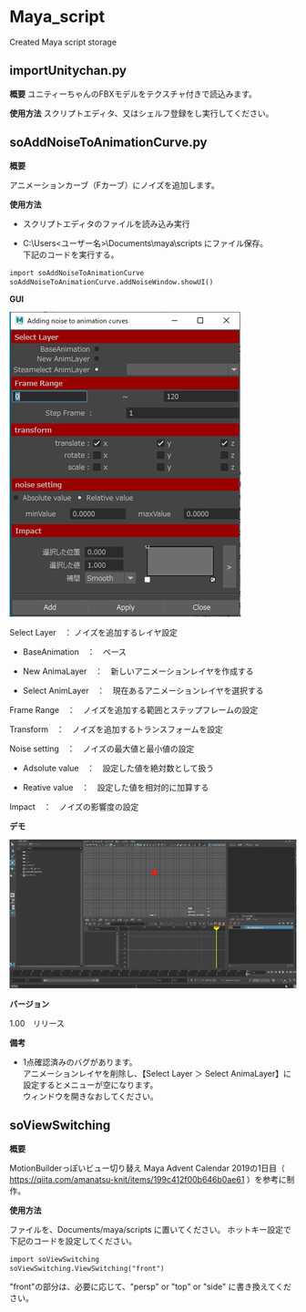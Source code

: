 # Maya_script
Created Maya script storage

## importUnitychan.py

**概要**
ユニティーちゃんのFBXモデルをテクスチャ付きで読込みます。

**使用方法**
スクリプトエディタ、又はシェルフ登録をし実行してください。



## soAddNoiseToAnimationCurve.py

**概要**

アニメーションカーブ（Fカーブ）にノイズを追加します。

**使用方法**


- スクリプトエディタのファイルを読み込み実行

- C:\Users\<ユーザー名>\Documents\maya\scripts にファイル保存。<br>下記のコードを実行する。<br>
```
import soAddNoiseToAnimationCurve
soAddNoiseToAnimationCurve.addNoiseWindow.showUI()
```

**GUI**

![demo](https://github.com/4jigenshiteiC/Maya_script/blob/item/gui.PNG)

Select Layer　： ノイズを追加するレイヤ設定

- BaseAnimation　：　ペース

- New AnimaLayer　：　新しいアニメーションレイヤを作成する

- Select AnimLayer　：　現在あるアニメーションレイヤを選択する


Frame Range　：　ノイズを追加する範囲とステップフレームの設定

Transform　：　ノイズを追加するトランスフォームを設定

Noise setting　：　ノイズの最大値と最小値の設定

- Adsolute value　：　設定した値を絶対数として扱う　

- Reative value　：　設定した値を相対的に加算する

Impact　：　ノイズの影響度の設定



**デモ**

![demo](https://github.com/4jigenshiteiC/Maya_script/blob/item/addNoiseToAnimationCurve.gif)

**バージョン**

1.00　リリース

**備考**

- 1点確認済みのバグがあります。<br>アニメーションレイヤを削除し、【Select Layer ＞ Select AnimaLayer】に設定するとメニューが空になります。<br>ウィンドウを開きなおしてください。



## soViewSwitching

**概要**

MotionBuilderっぽいビュー切り替え
Maya Advent Calendar 2019の1日目（ https://qiita.com/amanatsu-knit/items/199c412f00b646b0ae61 ）を参考に制作。

**使用方法**

ファイルを、Documents/maya/scripts に置いてください。
ホットキー設定で下記のコードを設定してください。

```
import soViewSwitching
soViewSwitching.ViewSwitching("front") 
```

"front"の部分は、必要に応じて、"persp" or "top" or "side" に書き換えてください。
